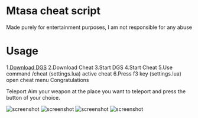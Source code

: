 # Mtasa cheat script
Made purely for entertainment purposes, I am not responsible for any abuse

# Usage
1.[Download DGS](https://github.com/thisdp/dgs/tree/master)
2.Download Cheat
3.Start DGS
4.Start Cheat
5.Use command /cheat (settings.lua) active cheat
6.Press f3 key (settings.lua) open cheat menu
Congratulations

Teleport
Aim your weapon at the place you want to teleport and press the button of your choice.

![screenshot](https://i.imgur.com/nSnpGkX.png)
![screenshot](https://i.imgur.com/9f7ICrZ.png)
![screenshot](https://i.imgur.com/WKOubwo.png)
![screenshot](https://i.imgur.com/ysapFt2.png)

